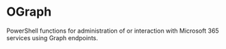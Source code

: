 # OGraph
PowerShell functions for administration of or interaction with Microsoft 365 services using Graph endpoints.
